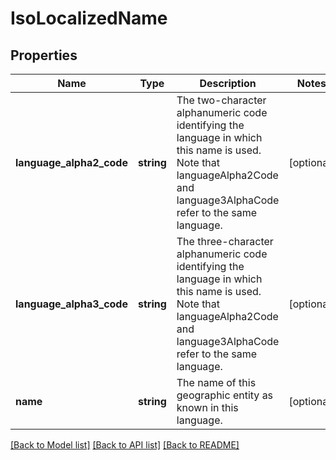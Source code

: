 # IsoLocalizedName

## Properties
Name | Type | Description | Notes
------------ | ------------- | ------------- | -------------
**language_alpha2_code** | **string** | The two-character alphanumeric code identifying the language in which this name is used.                Note that languageAlpha2Code and language3AlphaCode refer to the same language. | [optional] 
**language_alpha3_code** | **string** | The three-character alphanumeric code identifying the language in which this name is used.                Note that languageAlpha2Code and language3AlphaCode refer to the same language. | [optional] 
**name** | **string** | The name of this geographic entity as known in this language. | [optional] 

[[Back to Model list]](../README.md#documentation-for-models) [[Back to API list]](../README.md#documentation-for-api-endpoints) [[Back to README]](../README.md)



